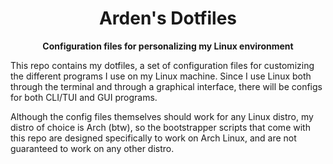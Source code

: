 <h1 align='center'>
  Arden's Dotfiles
</h1>

<p align='center'>
  <b>
    Configuration files for personalizing my Linux environment
  </b>
</p>

This repo contains my dotfiles, a set of configuration files for customizing the different programs I use on my Linux
machine. Since I use Linux both through the terminal and through a graphical interface, there will be configs for both
CLI/TUI and GUI programs.

Although the config files themselves should work for any Linux distro, my distro of choice is Arch (btw), so the
bootstrapper scripts that come with this repo are designed specifically to work on Arch Linux, and are not guaranteed to
work on any other distro.

